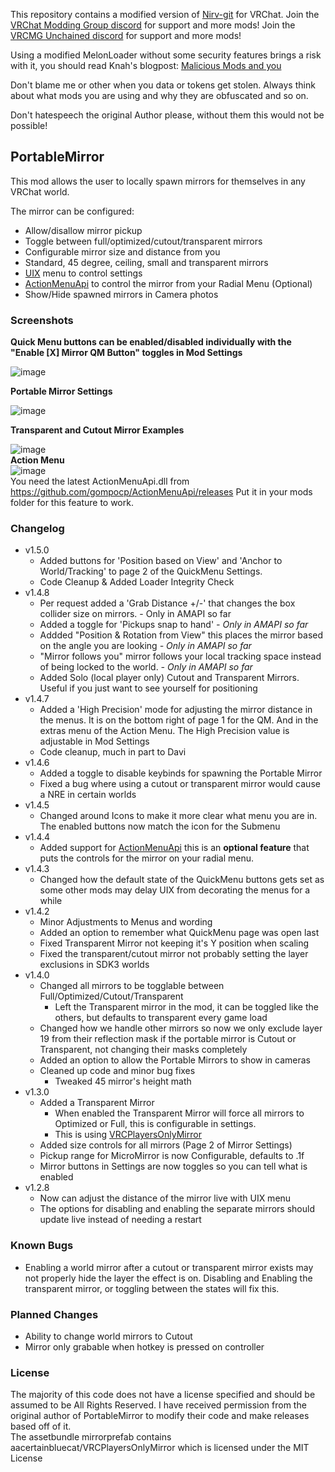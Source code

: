 This repository contains a modified version of [Nirv-git](https://github.com/Nirv-git/VRChat-Mods) for VRChat. 
Join the [VRChat Modding Group discord](https://discord.gg/rCqKSvR) for support and more mods!
Join the [VRCMG Unchained discord](https://discord.gg/boycottknah) for support and more mods!

Using a modified MelonLoader without some security features brings a risk with it, you should read Knah's blogpost: [Malicious Mods and you](https://github.com/knah/VRCMods/edit/master/Malicious-Mods.md)

Don't blame me or other when you data or tokens get stolen. Always think about what mods you are using and why they are obfuscated and so on. 

Don't hatespeech the original Author please, without them this would not be possible!


## PortableMirror
This mod allows the user to locally spawn mirrors for themselves in any VRChat world.

The mirror can be configured:
  * Allow/disallow mirror pickup
  * Toggle between full/optimized/cutout/transparent mirrors
  * Configurable mirror size and distance from you
  * Standard, 45 degree, ceiling, small and transparent mirrors
  * [UIX](https://github.com/knah/VRCMods/releases/latest/download/UIExpansionKit.dll) menu to control settings  
  * [ActionMenuApi](https://github.com/gompocp/ActionMenuApi/releases/latest/download/ActionMenuApi.dll) to control the mirror from your Radial Menu (Optional)
  * Show/Hide spawned mirrors in Camera photos
  
### Screenshots
__Quick Menu buttons can be enabled/disabled individually with the "Enable [X] Mirror QM Button" toggles in Mod Settings__   

![image](https://user-images.githubusercontent.com/81605232/113796149-2cb2fd80-9714-11eb-8c25-a340b6f2e849.png)

__Portable Mirror Settings__   

![image](https://user-images.githubusercontent.com/81605232/121982852-f3bb8880-cd55-11eb-90a2-f7d06b5ff528.png)

__Transparent and Cutout Mirror Examples__    
  
![image](https://user-images.githubusercontent.com/81605232/115629313-bbed1300-a2c7-11eb-83f9-dc6888e94256.png)  
__Action Menu__  
![image](https://user-images.githubusercontent.com/81605232/121983290-b3a8d580-cd56-11eb-8008-92b6abddc8ca.png)  
You need the latest ActionMenuApi.dll from https://github.com/gompocp/ActionMenuApi/releases Put it in your mods folder for this feature to work.    


### Changelog
* v1.5.0
	* Added buttons for 'Position based on View' and 'Anchor to World/Tracking' to page 2 of the QuickMenu Settings. 
	* Code Cleanup & Added Loader Integrity Check
* v1.4.8
	* Per request added a 'Grab Distance +/-' that changes the box collider size on mirrors. - Only in AMAPI so far
	* Added a toggle for 'Pickups snap to hand' _- Only in AMAPI so far_
	* Addded "Position & Rotation from View" this places the mirror based on the angle you are looking _- Only in AMAPI so far_
	* "Mirror follows you" mirror follows your local tracking space instead of being locked to the world. _- Only in AMAPI so far_
	* Added Solo (local player only) Cutout and Transparent Mirrors. Useful if you just want to see yourself for positioning
* v1.4.7
	* Added a 'High Precision' mode for adjusting the mirror distance in the menus. It is on the bottom right of page 1 for the QM. And in the extras menu of the Action Menu. The High Precision value is adjustable in Mod Settings
	* Code cleanup, much in part to Davi
* v1.4.6
	* Added a toggle to disable keybinds for spawning the Portable Mirror
	* Fixed a bug where using a cutout or transparent mirror would cause a NRE in certain worlds
* v1.4.5
	* Changed around Icons to make it more clear what menu you are in. The enabled buttons now match the icon for the Submenu
* v1.4.4
	* Added support for [ActionMenuApi](https://github.com/gompocp/ActionMenuApi) this is an **optional feature** that puts the controls for the mirror on your radial menu. 
* v1.4.3
  * Changed how the default state of the QuickMenu buttons gets set as some other mods may delay UIX from decorating the menus for a while
* v1.4.2
  * Minor Adjustments to Menus and wording
  * Added an option to remember what QuickMenu page was open last
  * Fixed Transparent Mirror not keeping it's Y position when scaling
  * Fixed the transparent/cutout mirror not probably setting the layer exclusions in SDK3 worlds
* v1.4.0
  * Changed all mirrors to be togglable between Full/Optimized/Cutout/Transparent
    * Left the Transparent mirror in the mod, it can be toggled like the others, but defaults to transparent every game load
  * Changed how we handle other mirrors so now we only exclude layer 19 from their reflection mask if the portable mirror is Cutout or Transparent, not changing their masks completely
  * Added an option to allow the Portable Mirrors to show in cameras
  * Cleaned up code and minor bug fixes
    * Tweaked 45 mirror's height math
* v1.3.0
	* Added a Transparent Mirror
		* When enabled the Transparent Mirror will force all mirrors to Optimized or Full, this is configurable in settings. 
		* This is using [VRCPlayersOnlyMirror](https://github.com/acertainbluecat/VRCPlayersOnlyMirror)
	* Added size controls for all mirrors (Page 2 of Mirror Settings)
	* Pickup range for MicroMirror is now Configurable, defaults to .1f
	* Mirror buttons in Settings are now toggles so you can tell what is enabled
* v1.2.8
	* Now can adjust the distance of the mirror live with UIX menu
	* The options for disabling and enabling the separate mirrors should update live instead of needing a restart 

### Known Bugs
* Enabling a world mirror after a cutout or transparent mirror exists may not properly hide the layer the effect is on. Disabling and Enabling the transparent mirror, or toggling between the states will fix this. 

### Planned Changes
* Ability to change world mirrors to Cutout
* Mirror only grabable when hotkey is pressed on controller

### License
The majority of this code does not have a license specified and should be assumed to be All Rights Reserved. I have received permission from the original author of PortableMirror to modify their code and make releases based off of it.  
The assetbundle mirrorprefab contains aacertainbluecat/VRCPlayersOnlyMirror which is licensed under the MIT License
